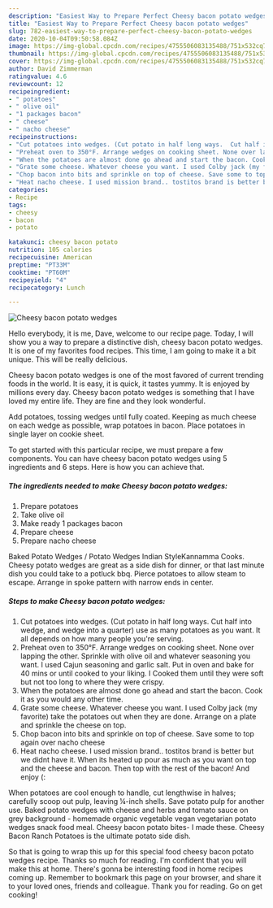```yaml
---
description: "Easiest Way to Prepare Perfect Cheesy bacon potato wedges"
title: "Easiest Way to Prepare Perfect Cheesy bacon potato wedges"
slug: 782-easiest-way-to-prepare-perfect-cheesy-bacon-potato-wedges
date: 2020-10-04T09:50:58.084Z
image: https://img-global.cpcdn.com/recipes/4755506083135488/751x532cq70/cheesy-bacon-potato-wedges-recipe-main-photo.jpg
thumbnail: https://img-global.cpcdn.com/recipes/4755506083135488/751x532cq70/cheesy-bacon-potato-wedges-recipe-main-photo.jpg
cover: https://img-global.cpcdn.com/recipes/4755506083135488/751x532cq70/cheesy-bacon-potato-wedges-recipe-main-photo.jpg
author: David Zimmerman
ratingvalue: 4.6
reviewcount: 12
recipeingredient:
- " potatoes"
- " olive oil"
- "1 packages bacon"
- " cheese"
- " nacho cheese"
recipeinstructions:
- "Cut potatoes into wedges. (Cut potato in half long ways.  Cut half into wedge, and wedge into a quarter) use as many potatoes as you want. It all depends on how many people you&#39;re serving."
- "Preheat oven to 350°F. Arrange wedges on cooking sheet. None over lapping the other.  Sprinkle with olive oil and whatever seasoning you want. I used Cajun seasoning and garlic salt. Put in oven and bake for 40 mins or until cooked to your liking. I Cooked them until they were soft but not too long to where they were crispy."
- "When the potatoes are almost done go ahead and start the bacon. Cook it as you would any other time."
- "Grate some cheese. Whatever cheese you want. I used Colby jack (my favorite) take the potatoes out when they are done. Arrange on a plate and sprinkle the cheese on top."
- "Chop bacon into bits and sprinkle on top of cheese. Save some to top again over nacho cheese"
- "Heat nacho cheese. I used mission brand.. tostitos brand is better but we didnt have it. When its heated up pour as much as you want on top and the cheese and bacon. Then top with the rest of the bacon! And enjoy (:"
categories:
- Recipe
tags:
- cheesy
- bacon
- potato

katakunci: cheesy bacon potato 
nutrition: 105 calories
recipecuisine: American
preptime: "PT33M"
cooktime: "PT60M"
recipeyield: "4"
recipecategory: Lunch

---
```



![Cheesy bacon potato wedges](https://img-global.cpcdn.com/recipes/4755506083135488/751x532cq70/cheesy-bacon-potato-wedges-recipe-main-photo.jpg)

Hello everybody, it is me, Dave, welcome to our recipe page. Today, I will show you a way to prepare a distinctive dish, cheesy bacon potato wedges. It is one of my favorites food recipes. This time, I am going to make it a bit unique. This will be really delicious.

Cheesy bacon potato wedges is one of the most favored of current trending foods in the world. It is easy, it is quick, it tastes yummy. It is enjoyed by millions every day. Cheesy bacon potato wedges is something that I have loved my entire life. They are fine and they look wonderful.

Add potatoes, tossing wedges until fully coated. Keeping as much cheese on each wedge as possible, wrap potatoes in bacon. Place potatoes in single layer on cookie sheet.


To get started with this particular recipe, we must prepare a few components. You can have cheesy bacon potato wedges using 5 ingredients and 6 steps. Here is how you can achieve that.

<!--inarticleads1-->

##### The ingredients needed to make Cheesy bacon potato wedges:

1. Prepare  potatoes
1. Take  olive oil
1. Make ready 1 packages bacon
1. Prepare  cheese
1. Prepare  nacho cheese


Baked Potato Wedges / Potato Wedges Indian StyleKannamma Cooks. Cheesy potato wedges are great as a side dish for dinner, or that last minute dish you could take to a potluck bbq. Pierce potatoes to allow steam to escape. Arrange in spoke pattern with narrow ends in center. 

<!--inarticleads2-->

##### Steps to make Cheesy bacon potato wedges:

1. Cut potatoes into wedges. (Cut potato in half long ways.  Cut half into wedge, and wedge into a quarter) use as many potatoes as you want. It all depends on how many people you&#39;re serving.
1. Preheat oven to 350°F. Arrange wedges on cooking sheet. None over lapping the other.  Sprinkle with olive oil and whatever seasoning you want. I used Cajun seasoning and garlic salt. Put in oven and bake for 40 mins or until cooked to your liking. I Cooked them until they were soft but not too long to where they were crispy.
1. When the potatoes are almost done go ahead and start the bacon. Cook it as you would any other time.
1. Grate some cheese. Whatever cheese you want. I used Colby jack (my favorite) take the potatoes out when they are done. Arrange on a plate and sprinkle the cheese on top.
1. Chop bacon into bits and sprinkle on top of cheese. Save some to top again over nacho cheese
1. Heat nacho cheese. I used mission brand.. tostitos brand is better but we didnt have it. When its heated up pour as much as you want on top and the cheese and bacon. Then top with the rest of the bacon! And enjoy (:


When potatoes are cool enough to handle, cut lengthwise in halves; carefully scoop out pulp, leaving ¼-inch shells. Save potato pulp for another use. Baked potato wedges with cheese and herbs and tomato sauce on grey background - homemade organic vegetable vegan vegetarian potato wedges snack food meal. Cheesy bacon potato bites- I made these. Cheesy Bacon Ranch Potatoes is the ultimate potato side dish. 

So that is going to wrap this up for this special food cheesy bacon potato wedges recipe. Thanks so much for reading. I'm confident that you will make this at home. There's gonna be interesting food in home recipes coming up. Remember to bookmark this page on your browser, and share it to your loved ones, friends and colleague. Thank you for reading. Go on get cooking!
